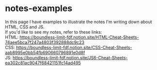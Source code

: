 # notes-examples
In this page I have examples to illustrate the notes I'm writing down about HTML, CSS and JS. <br>
If you'd like to see my notes, refer to these links: <br>
HTML: https://boundless-limit-fdf.notion.site/HTML-Cheat-Sheets-74aee5bca7f247a4803f392888dc9c23 <br>
CSS: https://boundless-limit-fdf.notion.site/CSS-Cheat-Sheets-aab8995e0bb54fb690660796891e0d8f <br>
JS: https://boundless-limit-fdf.notion.site/JS6-Cheat-Sheets-ea302c81ac9047f68421151fc14ad495
